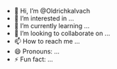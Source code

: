 - 👋 Hi, I’m @Oldrichkalvach
- 👀 I’m interested in ...
- 🌱 I’m currently learning ...
- 💞️ I’m looking to collaborate on ...
- 📫 How to reach me ...
- 😄 Pronouns: ...
- ⚡ Fun fact: ...

<!---
Oldrichkalvach/Oldrichkalvach is a ✨ special ✨ repository because its `README.md` (this file) appears on your GitHub profile.
You can click the Preview link to take a look at your changes.
--->
